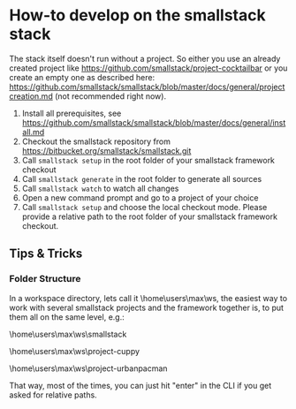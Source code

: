 # How-to develop on the smallstack stack

The stack itself doesn't run without a project. So either you use an already created project like https://github.com/smallstack/project-cocktailbar or you create an empty one as described here: https://github.com/smallstack/smallstack/blob/master/docs/general/projectcreation.md (not recommended right now).

1. Install all prerequisites, see https://github.com/smallstack/smallstack/blob/master/docs/general/install.md
2. Checkout the smallstack repository from https://bitbucket.org/smallstack/smallstack.git
3. Call `smallstack setup` in the root folder of your smallstack framework checkout
4. Call `smallstack generate` in the root folder to generate all sources
5. Call `smallstack watch` to watch all changes
6. Open a new command prompt and go to a project of your choice
7. Call `smallstack setup` and choose the local checkout mode. Please provide a relative path to the root folder of your smallstack framework checkout.

## Tips & Tricks
### Folder Structure
In a workspace directory, lets call it \home\users\max\ws, the easiest way to work with several smallstack projects and the framework together is, to put them all on the same level, e.g.:

\home\users\max\ws\smallstack

\home\users\max\ws\project-cuppy

\home\users\max\ws\project-urbanpacman


That way, most of the times, you can just hit "enter" in the CLI if you get asked for relative paths.
